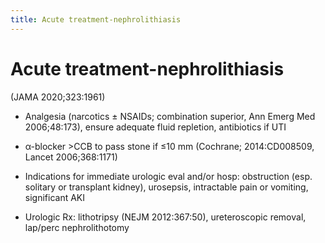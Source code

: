 ```yaml
---
title: Acute treatment-nephrolithiasis
---
```

# Acute treatment-nephrolithiasis

(JAMA 2020;323:1961)

* Analgesia (narcotics ± NSAIDs; combination superior, Ann Emerg Med 2006;48:173), ensure adequate fluid repletion, antibiotics if UTI

* α-blocker >CCB to pass stone if ≤10 mm (Cochrane; 2014:CD008509, Lancet 2006;368:1171)

* Indications for immediate urologic eval and/or hosp: obstruction (esp. solitary or transplant kidney), urosepsis, intractable pain or vomiting, significant AKI

* Urologic Rx: lithotripsy (NEJM 2012:367:50), ureteroscopic removal, lap/perc nephrolithotomy
